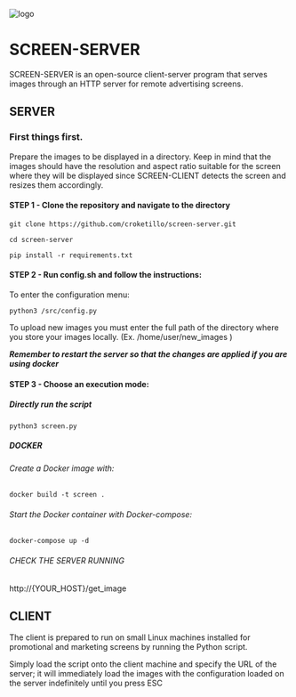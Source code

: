 ![logo](https://github.com/croketillo/SCREEN-Server/assets/131451882/b01b209d-e4a6-4304-bda3-985651cfa992)


# SCREEN-SERVER

SCREEN-SERVER is an open-source client-server program that serves images through an HTTP server for remote advertising screens.


## SERVER
### First things first.

Prepare the images to be displayed in a directory. Keep in mind that the images should have the resolution and aspect ratio suitable for the screen where they will be displayed since SCREEN-CLIENT detects the screen and resizes them accordingly.

#### STEP 1 - Clone the repository and navigate to the directory

```git clone https://github.com/croketillo/screen-server.git```

```cd screen-server ```

```pip install -r requirements.txt ```

#### STEP 2 - Run config.sh and follow the instructions:


To enter the configuration menu:

```python3 /src/config.py ```

To upload new images you must enter the full path of the directory where you store your images locally. (Ex.  /home/user/new_images )

***Remember to restart the server so that the changes are applied if you are using docker***




#### STEP 3 - Choose an execution mode:
##### Directly run the script

```python3 screen.py```

##### DOCKER
###### Create a Docker image with:

```docker build -t screen .```

###### Start the Docker container with Docker-compose:

```docker-compose up -d```

###### CHECK THE SERVER RUNNING 

http://{YOUR_HOST}/get_image



## CLIENT

The client is prepared to run on small Linux machines installed for promotional and marketing screens by running the Python script.

Simply load the script  onto the client machine and specify the URL of the server; it will immediately load the images with the configuration loaded on the server indefinitely until you press ESC


